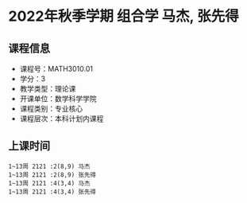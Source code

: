 # 2022年秋季学期 组合学 马杰, 张先得






## 课程信息

- 课程号：MATH3010.01
- 学分：3
- 教学类型：理论课
- 开课单位：数学科学学院
- 课程类别：专业核心
- 课程层次：本科计划内课程

## 上课时间

```
1~13周 2121 :2(8,9) 马杰
1~13周 2121 :2(8,9) 张先得
1~13周 2121 :4(3,4) 马杰
1~13周 2121 :4(3,4) 张先得
```

